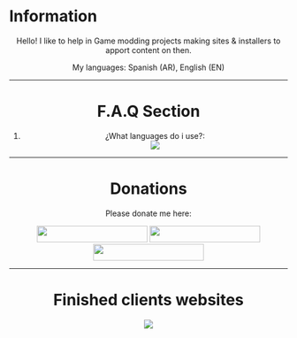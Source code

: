 # Information
<center>
<p>Hello! I like to help in Game modding projects making sites & installers to apport content on then.</p>
<p>My languages: Spanish (AR), English (EN)</p>
</center>
<hr>
<center>
<h1><b>F.A.Q Section</b></h1>
<ol>
<li>¿What languages do i use?:</li>
  <a href="https://skillicons.dev">
    <img src="https://skillicons.dev/icons?i=html,css" />
  </a>
</center>
<hr>
<center>
<h1>Donations</h1>
<p>Please donate me here:</p>
<a href="https://ko-fi.com/ssantino"><img src="https://storage.ko-fi.com/cdn/brandasset/kofi_button_blue.png" width="200px" height="30px"></a>
<a href="https://paypal.me/garciasantino"><img src="https://bournemouth.foodbank.org.uk/wp-content/uploads/sites/64/2021/06/donate-paypal-main-1.png" width="200px" height="30px"></a>
<a href="https://cafecito.app/ic3k1ng"><img src="https://cdn.cafecito.app/imgs/buttons/button_5.png" width="200px" height="30px"></a>
</center>
<hr>
<center>
<h1>Finished clients websites</h1>
<a href="https://www.axolotlhost.net"><img src="https://www.axolotlhost.net/images/favicon.ico"></a>
</center>
